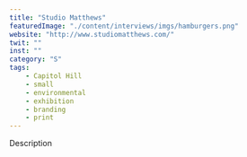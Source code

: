 ```yaml
---
title: "Studio Matthews"
featuredImage: "./content/interviews/imgs/hamburgers.png"
website: "http://www.studiomatthews.com/"
twit: ""
inst: ""
category: "S"
tags:
    - Capitol Hill
    - small
    - environmental
    - exhibition
    - branding
    - print
---
```


Description
